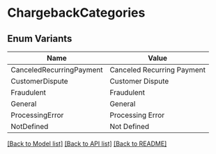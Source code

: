 # ChargebackCategories

## Enum Variants

| Name | Value |
|---- | -----|
| CanceledRecurringPayment | Canceled Recurring Payment |
| CustomerDispute | Customer Dispute |
| Fraudulent | Fraudulent |
| General | General |
| ProcessingError | Processing Error |
| NotDefined | Not Defined |


[[Back to Model list]](../README.md#documentation-for-models) [[Back to API list]](../README.md#documentation-for-api-endpoints) [[Back to README]](../README.md)


